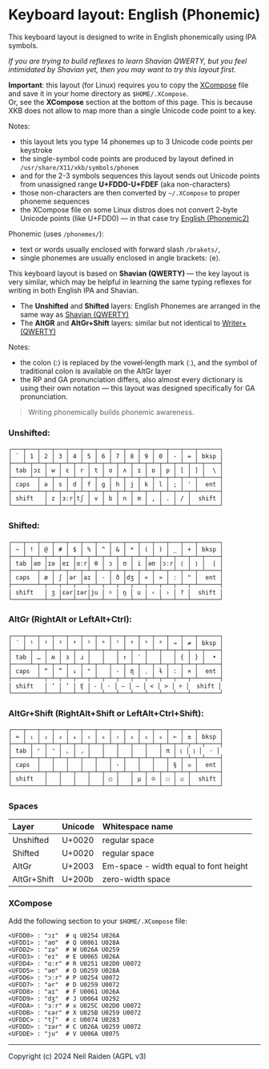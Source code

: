 # Keyboard layout: English (Phonemic)

This keyboard layout is designed to write in English phonemically using IPA symbols.

_If you are trying to build reflexes to learn Shavian QWERTY, but you feel intimidated by Shavian yet, then you may want to try this layout first._

**Important**: this layout (for Linux) requires you to copy the [XCompose](../XCompose) file and save it in your home directory as `$HOME/.XCompose`.  
Or, see the **XCompose** section at the bottom of this page.
This is because XKB does not allow to map more than a single Unicode code point to a key.

Notes:  

 * this layout lets you type 14 phonemes up to 3 Unicode code points per keystroke
 * the single-symbol code points are produced by layout defined in `/usr/share/X11/xkb/symbols/phonem`
 * and for the 2-3 symbols sequences this layout sends out Unicode points from unassigned range **U+FDD0-U+FDEF** (aka non-characters)
 * those non-characters are then converted by `~/.XCompose` to proper phoneme sequences
 * the XCompose file on some Linux distros does not convert 2-byte Unicode points (like U+FDD0) — in that case try [English (Phonemic2)](Phonemic2.md)

Phonemic (uses `/phonemes/`):  

 - text or words usually enclosed with forward slash `/brakets/`,  
 - single phonemes are usually enclosed in angle brackets: ⟨e⟩.  

This keyboard layout is based on **Shavian (QWERTY)** — the key layout is very similar, which may be helpful in learning the same typing reflexes for writing in both English IPA and Shavian.

 * The **Unshifted** and **Shifted** layers: English Phonemes are arranged in the same way as [Shavian (QWERTY)](ShawQ.md)
 * The **AltGR** and **AltGr+Shift** layers: similar but not identical to [Writer+ (QWERTY)](Writerp.md)

Notes:  
 - the colon ⟨:⟩ is replaced by the vowel‑length mark ⟨ː⟩, and the symbol of traditional colon is available on the AltGr layer  
 - the RP and GA pronunciation differs, also almost every dictionary is using their own notation — this layout was designed specifically for GA pronunciation.  

>Writing phonemically builds phonemic awareness.  


### Unshifted:
```
┌───┬───┬───┬───┬───┬───┬───┬───┬───┬───┬───┬───┬───┬──────┐
│ ` │ 1 │ 2 │ 3 │ 4 │ 5 │ 6 │ 7 │ 8 │ 9 │ 0 │ - │ = │ bksp │
├───┴─┬─┴─┬─┴─┬─┴─┬─┴─┬─┴─┬─┴─┬─┴─┬─┴─┬─┴─┬─┴─┬─┴─┬─┴─┬────┤
│ tab │ɔɪ │ w │ ɛ │ r │ t │ ɑ │ ʌ │ ɪ │ ɒ │ p │ [ │ ] │  \ │
├─────┴─┬─┴─┬─┴─┬─┴─┬─┴─┬─┴─┬─┴─┬─┴─┬─┴─┬─┴─┬─┴─┬─┴─┬─┴────┤
│ caps  │ ə │ s │ d │ f │ g │ h │ j │ k │ l │ ; │ ' │  ent │
├───────┴─┬─┴─┬─┴─┬─┴─┬─┴─┬─┴─┬─┴─┬─┴─┬─┴─┬─┴─┬─┴─┬─┴──────┤
│ shift   │ z │ɜːr│tʃ │ v │ b │ n │ m │ , │ . │ / │  shift │
└─────────┴───┴───┴───┴───┴───┴───┴───┴───┴───┴───┴────────┘
```

### Shifted:
```
┌───┬───┬───┬───┬───┬───┬───┬───┬───┬───┬───┬───┬───┬──────┐
│ ~ │ ! │ @ │ # │ $ │ % │ ^ │ & │ * │ ( │ ) │ _ │ + │ bksp │
├───┴─┬─┴─┬─┴─┬─┴─┬─┴─┬─┴─┬─┴─┬─┴─┬─┴─┬─┴─┬─┴─┬─┴─┬─┴─┬────┤
│ tab │aʊ │ɪə │eɪ │ɑːr│ θ │ ɔ │ ʊ │ i │əʊ │ɔːr│ ⟨ │ ⟩ │  | │
├─────┴─┬─┴─┬─┴─┬─┴─┬─┴─┬─┴─┬─┴─┬─┴─┬─┴─┬─┴─┬─┴─┬─┴─┬─┴────┤
│ caps  │ æ │ ʃ │ər │aɪ │ · │ ð │dʒ │ « │ » │ ː │ " │  ent │
├───────┴─┬─┴─┬─┴─┬─┴─┬─┴─┬─┴─┬─┴─┬─┴─┬─┴─┬─┴─┬─┴─┬─┴──────┤
│ shift   │ ʒ │ɛər│ɪər│ju │ ⸰ │ ŋ │ u │ ‹ │ › │ ? │  shift │
└─────────┴───┴───┴───┴───┴───┴───┴───┴───┴───┴───┴────────┘
```

### AltGr (RightAlt or LeftAlt+Ctrl):
```
┌───┬───┬───┬───┬───┬───┬───┬───┬───┬───┬───┬───┬───┬──────┐
│ ´ │ ¹ │ ² │ ³ │ ⁴ │ ⁵ │ ⁶ │ ⁷ │ ⁸ │ ⁹ │ ⁰ │ → │ ≠ │ bksp │
├───┴─┬─┴─┬─┴─┬─┴─┬─┴─┬─┴─┬─┴─┬─┴─┬─┴─┬─┴─┬─┴─┬─┴─┬─┴─┬────┤
│ tab │ … │ ʍ │ ɜ │ ɹ │   │   │ ↑ │ ˈ │   │   │ { │ } │  • │
├─────┴─┬─┴─┬─┴─┬─┴─┬─┴─┬─┴─┬─┴─┬─┴─┬─┴─┬─┴─┬─┴─┬─┴─┬─┴────┤
│ caps  │ “ │ ” │ ↓ │ ° │   │ ‐ │ ʤ │ ˌ │ ɫ │ : │ × │  ent │
├───────┴─┬─┴─┬─┴─┬─┴─┬─┴─┬─┴─┬─┴─┬─┴─┬─┴─┬─┴─┬─┴─┬─┴──────┤
│ shift   │ ‘ │ ’ │ ʧ │ ⁃ │ · │ – │ — │ < │ > │ ÷ │  shift │
└─────────┴───┴───┴───┴───┴───┴───┴───┴───┴───┴───┴────────┘
```

### AltGr+Shift (RightAlt+Shift or LeftAlt+Ctrl+Shift):
```
┌───┬───┬───┬───┬───┬───┬───┬───┬───┬───┬───┬───┬───┬──────┐
│ ≈ │ ₁ │ ₂ │ ₃ │ ₄ │ ₅ │ ₆ │ ₇ │ ₈ │ ₉ │ ₀ │ ← │ ± │ bksp │
├───┴─┬─┴─┬─┴─┬─┴─┬─┴─┬─┴─┬─┴─┬─┴─┬─┴─┬─┴─┬─┴─┬─┴─┬─┴─┬────┤
│ tab │ ⌜ │ ⌝ │ ⌞ │ ⌟ │   │   │   │   │   │ π │ ⟮ │ ⟯ │  ◦ │
├─────┴─┬─┴─┬─┴─┬─┴─┬─┴─┬─┴─┬─┴─┬─┴─┬─┴─┬─┴─┬─┴─┬─┴─┬─┴────┤
│ caps  │   │   │   │   │   │ ‑ │   │   │   │ § │ ☒ │  ent │
├───────┴─┬─┴─┬─┴─┬─┴─┬─┴─┬─┴─┬─┴─┬─┴─┬─┴─┬─┴─┬─┴─┬─┴──────┤
│ shift   │   │   │   │   │ ○ │   │ µ │ ☺ │ ☐ │ ☑ │  shift │
└─────────┴───┴───┴───┴───┴───┴───┴───┴───┴───┴───┴────────┘
```

### Spaces

| Layer | Unicode | Whitespace name |
|:----- |:------- |:--------------- |
| Unshifted | U+0020 | regular space |
| Shifted | U+0020 | regular space |
| AltGr | U+2003 | Em-space - width equal to font height |
| AltGr+Shift | U+200b | zero-width space |

### XCompose

Add the following section to your `$HOME/.XCompose` file:
```
<UFDD0> : "ɔɪ"  # q U0254 U026A
<UFDD1> : "aʊ"  # Q U0061 U028A
<UFDD2> : "ɪə"  # W U026A U0259
<UFDD3> : "eɪ"  # E U0065 U026A
<UFDD4> : "ɑːr" # R U0251 U02D0 U0072
<UFDD5> : "əʊ"  # O U0259 U028A
<UFDD6> : "ɔːr" # P U0254 U0072
<UFDD7> : "ər"  # D U0259 U0072
<UFDD8> : "aɪ"  # F U0061 U026A
<UFDD9> : "dʒ"  # J U0064 U0292
<UFDDA> : "ɜːr" # x U025C U02D0 U0072
<UFDDB> : "ɛər" # X U025B U0259 U0072 
<UFDDC> : "tʃ"  # c U0074 U0283
<UFDDD> : "ɪər" # C U026A U0259 U0072
<UFDDE> : "ju"  # V U006A U0075
```
-----
Copyright (c) 2024 Neil Raiden (AGPL v3)